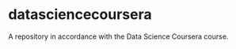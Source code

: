 datasciencecoursera
===================

A repository in accordance with the Data Science Coursera course.
